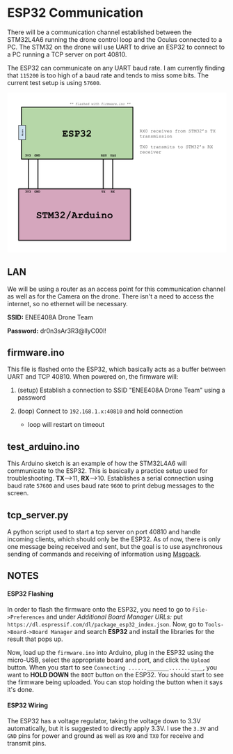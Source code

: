 # ESP32 Communication
There will be a communication channel established between the STM32L4A6 running the drone control loop
and the Oculus connected to a PC. The STM32 on the drone will use UART to drive an ESP32 to connect 
to a PC running a TCP server on port 40810.

The ESP32 can communicate on any UART baud rate. I am currently finding that `115200` is too high of a 
baud rate and tends to miss some bits. The current test setup is using `57600`.

![Wire diagram of ESP32 communication setup](esp_setup.png "ESP32 Setup")

## LAN 
We will be using a router as an access point for this communication channel as well as for the Camera on
the drone. There isn't a need to access the internet, so no ethernet will be necessary.

**SSID:** ENEE408A Drone Team

**Password:** dr0n3sAr3R3@llyC00l!

## firmware.ino
This file is flashed onto the ESP32, which basically acts as a buffer between UART and TCP 40810.
When powered on, the firmware will:

1. (setup) Establish a connection to SSID "ENEE408A Drone Team" using a password

2. (loop) Connect to `192.168.1.x:40810` and hold connection

	- loop will restart on timeout 
	
## test_arduino.ino
This Arduino sketch is an example of how the STM32L4A6 will communicate to the ESP32. This is basically 
a practice setup used for troubleshooting. **TX**-->11, **RX**-->10. Establishes a serial connection using 
baud rate `57600` and uses baud rate `9600` to print debug messages to the screen.

## tcp_server.py
A python script used to start a tcp server on port 40810 and handle incoming clients, which should only be
the ESP32. As of now, there is only one message being received and sent, but the goal is to use asynchronous 
sending of commands and receiving of information using [Msgpack](https://msgpack.org/).

## NOTES
#### ESP32 Flashing
In order to flash the firmware onto the ESP32, you need to go to `File->Preferences` and under 
*Additional Board Manager URLs:* put `https://dl.espressif.com/dl/package_esp32_index.json`. Now, go to 
`Tools->Board->Board Manager` and search **ESP32** and install the libraries for the result that pops up. 

Now, load up the `firmware.ino` into Arduino, plug in the ESP32 using the micro-USB, select the appropriate 
board and port, and click the `Upload` button. When you start to see `Connecting ......_______.......____`, 
you want to **HOLD DOWN** the `BOOT` button on the ESP32. You should start to see the firmware being uploaded.
You can stop holding the button when it says it's done.

#### ESP32 Wiring
The ESP32 has a voltage regulator, taking the voltage down to 3.3V automatically, but it is suggested to directly
apply 3.3V. I use the `3.3V` and `GND` pins for power and ground as well as `RX0` and `TX0` for receive and transmit pins. 




